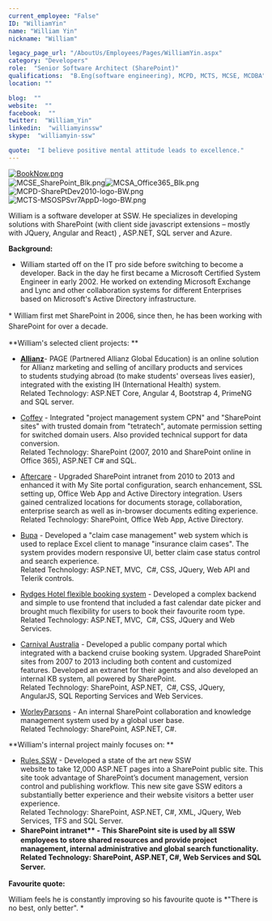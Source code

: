 ```yaml
---
current_employee: "False"
ID: "WilliamYin"
name: "William Yin"
nickname: "William"

legacy_page_url: "/AboutUs/Employees/Pages/WilliamYin.aspx"
category: "Developers"
role:  "Senior Software Architect (SharePoint)"
qualifications:  "B.Eng(software engineering), MCPD, MCTS, MCSE, MCDBA"
location: ""

blog:  ""
website:  ""
facebook:  ""
twitter:  "William_Yin"
linkedin:  "williamyinssw"
skype:  "williamyin-ssw"

quote:  "I believe positive mental attitude leads to excellence."
---
```


​​​​​​​​​​​​​​[![BookNow.png](/Images/Bio/BookNow.png)](http://veethere.com/With/WilliamYin) <span style="line-height:18px;">   
</span><span style="line-height:1.6;"> </span>![MCSE_SharePoint_Blk.png](/Images/Bio/MCSE_SharePoint_Blk.png)![MCSA_Office365_Blk.png](/Images/Bio/MCSA_Office365_Blk.png)![MCPD-SharePtDev2010-logo-BW.png](/Images/Bio/MCPD-SharePtDev2010-logo-BW.png)![MCTS-MSOSPSvr7AppD-logo-BW.png](/Images/Bio/MCTS-MSOSPSvr7AppD-logo-BW.png)

William is a software developer at SSW. He specializes in developing solutions with SharePoint (with client side javascript extensions – mostly with JQuery, Angular and React) , ASP.NET, SQL server and Azure.  

 **Background:** 

*   William started off on the IT pro side before switching to become a developer. Back in the day he first became a Microsoft Certified System Engineer in early 2002. He worked on extending Microsoft Exchange and Lync and other collaboration systems for different Enterprises based on Microsoft's Active Directory infrastructure.<span style="line-height:1.5em;background-color:initial;">  
</span>
*   <span style="line-height:1.5em;background-color:initial;">William first met SharePoint in 2006, since then, he has been working with SharePoint for over a decade.</span>

**William's selected client projects: **

*   **[Allianz​](https://www.allianz.com/)** - PAGE (Partnered Allianz Global Education) is an online solution for Allianz marketing and selling of ancillary products and services to students studying abroad (to make students' overseas lives easier), integrated with the existing IH (International Health) system.   
Related Technology: ASP.NET Core, Angular 4, Bootstrap 4, PrimeNG and SQL server.​  

*   ​​​[Coffey](http://www.coffey.com/) - Integrated "project management system CPN" and "SharePoint sites"​ with trusted domain from "tetratech", automate permission setting for switched domain users​​.​​ Also provided technical support for data conversion.  
Related Technology: Shar​​ePoint (2007, 2010 and SharePoint online in Office 365)​, ASP.NET C# and SQL.  

*   ​​​[Aftercare](http://www.aftercare.com.au/) - Upgraded SharePoint intranet ​from 2010 to 2013 and enhanced it with My Site portal configuration, search enhancement, SSL setting up, Office Web App and Active Directory integration.​​ Users gained centralized locations for documents storage, collaboration, enterprise search as well as in-browser documents editing experience.​​  
Related Technology: SharePoint, Office Web App, Active Directory. ​​  

*   [Bupa](https://www.bupa.com.au/) - Developed a "claim case management" web system which is used to replace Excel client​ to manage "insurance claim cases". The system provides modern​ responsive UI, better claim case status control and search experience.  
Related Technology: ASP.NET, MVC,  C#, CSS, JQuery, Web API and Telerik controls. ​​  

*   [Rydges Hotel flexible booking system](https://bookings.rydges.com/rates#Flexible) - Developed a complex backend and simple to use frontend that included a fast calendar date picker and brought much flexibility for users to book their favourite room type.  
Related Technology: ASP.NET, MVC,  C#, CSS, JQuery and Web Services.   

*   [Carnival Australia](http://www.pocruises.com.au/) - Developed a public company portal which integrated with a backend cruise booking system. Upgraded SharePoint sites from 2007 to 2013 including both content and customized features. Developed an extranet for their agents and also developed an internal KB system, all powered by SharePoint.  
Related Technology: SharePoint, ASP.NET,  C#, CSS, JQuery, AngularJS, SQL Reporting Services and Web Services.  

*   [WorleyParsons](http://www.worleyparsons.com/) - An internal SharePoint collaboration and knowledge management system used by a global user base.  
Related Technology: SharePoint, ASP.NET, C#.  

 **William's internal project mainly focuses on: **

*   [Rules.SSW](/) - Developed a state of the art new SSW website to take 12,000 ASP.NET pages into a SharePoint public site. This site took advantage of SharePoint’s document management, version control and publishing workflow. This new site gave SSW editors a substantially better experience and their website visitors a better user experience.   
Related Technology: SharePoint, ASP.NET, C#, XML, JQuery, Web Services, TFS and SQL Server.
*   <strong style="line-height:1.5em;"> SharePoint intranet**<span style="line-height:1.5em;"> - This SharePoint site is used by all SSW employees to store shared resources and provide project management, internal administrative and global search functionality.  
</span>Related Technology: SharePoint, ASP.NET, C#, Web Services and SQL Server.​<span style="background-color:initial;">​​  
</span></strong>

 **Favourite quote:**

William feels he is constantly improving so his​ favourite quote is *"There is no best, only better". *